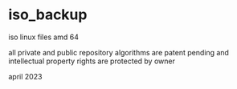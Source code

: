 # iso_backup
iso linux files amd 64

all private and public repository algorithms are patent pending and intellectual property rights are protected by owner

april 2023





